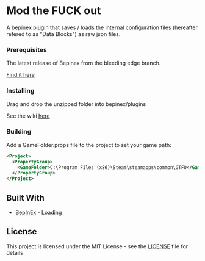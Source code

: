 # Mod the FUCK out

A bepinex plugin that saves / loads the internal configuration files (hereafter refered to as "Data Blocks") as raw json files.

### Prerequisites

The latest release of Bepinex from the bleeding edge branch.

[Find it here](https://builds.bepis.io/projects/bepinex_be)

### Installing

Drag and drop the unzipped folder into bepinex/plugins

See the wiki [here](https://gtfo-modding.gitbook.io/wiki/)

### Building

Add a GameFolder.props file to the project to set your game path:

```xml
<Project>
  <PropertyGroup>
    <GameFolder>C:\Program Files (x86)\Steam\steamapps\common\GTFO</GameFolder>
  </PropertyGroup>
</Project>
```

## Built With

* [BepInEx](https://github.com/BepInEx/BepInEx) - Loading

## License

This project is licensed under the MIT License - see the [LICENSE](LICENSE) file for details

